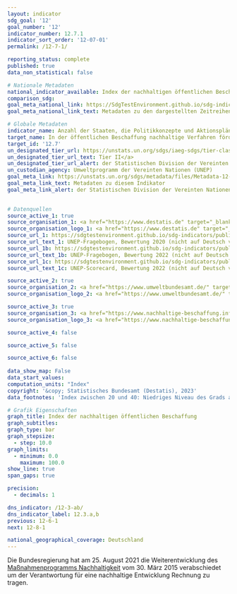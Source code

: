 ```yaml
---
layout: indicator    
sdg_goal: '12'    
goal_number: '12'    
indicator_number: 12.7.1    
indicator_sort_order: '12-07-01'    
permalink: /12-7-1/    

reporting_status: complete    
published: true    
data_non_statistical: false    

# Nationale Metadaten    
national_indicator_available: Index der nachhaltigen öffentlichen Beschaffung    
comparison_sdg:     
goal_meta_national_link: https://SdgTestEnvironment.github.io/sdg-indicators/public/Meta/12.7.1.pdf
goal_meta_national_link_text: Metadaten zu den dargestellten Zeitreihen    

# Globale Metadaten    
indicator_name: Anzahl der Staaten, die Politikkonzepte und Aktionspläne für eine nachhaltige öffentliche Beschaffung umsetzen    
target_name: In der öffentlichen Beschaffung nachhaltige Verfahren fördern, im Einklang mit den nationalen Politiken und Prioritäten    
target_id: '12.7'    
un_designated_tier_url: https://unstats.un.org/sdgs/iaeg-sdgs/tier-classification/'    
un_designated_tier_url_text: Tier II</a>    
un_designated_tier_url_alert: der Statistischen Division der Vereinten Nationen    
un_custodian_agency: Umweltprogramm der Vereinten Nationen (UNEP)    
goal_meta_link: https://unstats.un.org/sdgs/metadata/files/Metadata-12-07-01.pdf    
goal_meta_link_text: Metadaten zu diesem Indikator    
goal_meta_link_alert: der Statistischen Division der Vereinten Nationen    
    

# Datenquellen
source_active_1: true
source_organisation_1: <a href="https://www.destatis.de" target="_blank"> Statistisches Bundesamt (Destatis) </a>
source_organisation_logo_1: <a href="https://www.destatis.de" target="_blank"><img src="https://g205sdgs.github.io/sdg-indicators/public/OrgImgDe/destatis.png" alt="Logo destatis" style="height:60px; width:148px"/></a>
source_url_1: https://sdgtestenvironment.github.io/sdg-indicators/public/UNEP_FINAL_GERMANY_2020.xlsx
source_url_text_1: UNEP-Fragebogen, Bewertung 2020 (nicht auf Deutsch verfügbar)
source_url_1b: https://sdgtestenvironment.github.io/sdg-indicators/public/UNEP_FINAL_GERMANY_2022.xlsx
source_url_text_1b: UNEP-Fragebogen, Bewertung 2022 (nicht auf Deutsch verfügbar)
source_url_1c: https://sdgtestenvironment.github.io/sdg-indicators/public/Germany SDG indicator 12.7.1 scorecard 2022.pdf
source_url_text_1c: UNEP-Scorecard, Bewertung 2022 (nicht auf Deutsch verfügbar)

source_active_2: true
source_organisation_2: <a href="https://www.umweltbundesamt.de/" target="_blank"> Umweltbundesamt (UBA) </a>
source_organisation_logo_2: <a href="https://www.umweltbundesamt.de/" target="_blank"><img src="https://g205sdgs.github.io/sdg-indicators/public/OrgImgDe/uba.png" alt="Logo uba" style="height:60px; width:148px"/></a>

source_active_3: true
source_organisation_3: <a href="https://www.nachhaltige-beschaffung.info/DE/Home/home_node.html" target="_blank"> Kompetenzstelle für Nachhaltige Beschaffung </a>
source_organisation_logo_3: <a href="https://www.nachhaltige-beschaffung.info/DE/Home/home_node.html" target="_blank"><img src="https://g205sdgs.github.io/sdg-indicators/public/OrgImgDe/knb.png" alt="Logo knb" style="height:60px; width:148px"/></a>

source_active_4: false

source_active_5: false

source_active_6: false
    
data_show_map: False    
data_start_values:     
computation_units: "Index"    
copyright: '&copy; Statistisches Bundesamt (Destatis), 2023'    
data_footnotes: 'Index zwischen 20 und 40: Niedriges Niveau des Grads an nachhaltiger Beschaffung<br>• Index zwischen 40 und 60: Mittleres Niveau des Grads an nachhaltiger Beschaffung<br>• Index zwischen 60 und 80: Hohes Niveau des Grads an nachhaltiger Beschaffung<br>• Index zwischen 80 und 100: Sehr hohes Niveau des Grads an nachhaltiger Beschaffung'    

# Grafik Eigenschaften    
graph_title: Index der nachhaltigen öffentlichen Beschaffung
graph_subtitles:    
graph_type: bar
graph_stepsize: 
  - step: 10.0    
graph_limits:
  - minimum: 0.0
    maximum: 100.0
show_line: true
span_gaps: true

precision:
  - decimals: 1    

dns_indicator: /12-3-ab/
dns_indicator_label: 12.3.a,b
previous: 12-6-1    
next: 12-8-1    

national_geographical_coverage: Deutschland    
---
```



Die Bundesregierung hat am 25. August 2021 die Weiterentwicklung des <a href="https://www.bundesregierung.de/breg-de/themen/nachhaltigkeitspolitik/berichte-und-reden-nachhaltigkeit/massnahmenprogramm-nachhaltigkeit-der-bundesregierung-427896">Maßnahmenprogramms Nachhaltigkeit</a> vom 30. März 2015 verabschiedet um der Verantwortung für eine nachhaltige Entwicklung Rechnung zu tragen.
